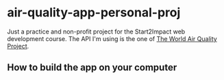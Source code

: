 # air-quality-app-personal-proj
Just a practice and non-profit project for the Start2Impact web development course.
The API I'm using is the one of [The World Air Quality Project](https://aqicn.org/api/).

## How to build the app on your computer

